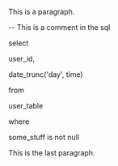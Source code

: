 This is a paragraph.

-- This is a comment in the sql

select

user\_id,

date\_trunc('day', time)

from

user\_table

where

some\_stuff is not null

This is the last paragraph.
